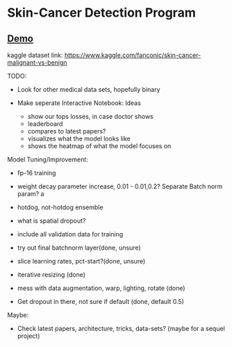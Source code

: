 # Skin-Cancer Detection Program

## [Demo](https://undergraduateartificialintelligenceclub.github.io/skin_cancer/)

kaggle dataset link: https://www.kaggle.com/fanconic/skin-cancer-malignant-vs-benign

TODO:

- Look for other medical data sets, hopefully binary

- Make seperate Interactive Notebook: Ideas
	- show our tops losses, in case doctor shows
	- leaderboard
	- compares to latest papers?
	- visualizes what the model looks like
	- shows the heatmap of what the model focuses on

Model Tuning/Improvement:


- fp-16 training

- weight decay parameter increase, 0.01 - 0.01,0.2? Separate Batch norm param? a

- hotdog, not-hotdog ensemble

- what is spatial dropout?

- include all validation data for training

- try out final batchnorm layer(done, unsure)
- slice learning rates, pct-start?(done, unsure)
- iterative resizing (done)
- mess with data augmentation, warp, lighting, rotate (done)
- Get dropout in there, not sure if default (done, default 0.5)

Maybe: 

- Check latest papers, architecture, tricks, data-sets? (maybe for a sequel project)
